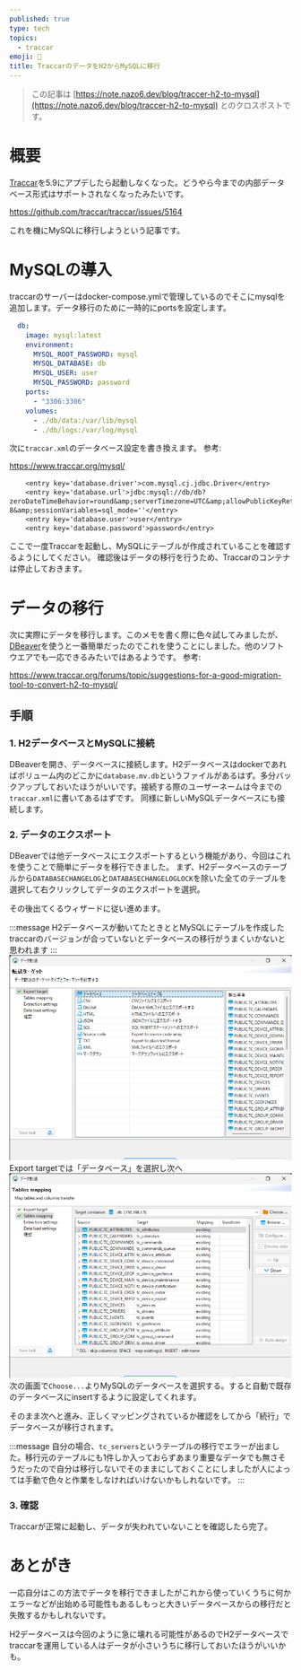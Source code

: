 ```yaml
---
published: true
type: tech
topics:
  - traccar
emoji: 🔄
title: TraccarのデータをH2からMySQLに移行
---
```


> この記事は [https://note.nazo6.dev/blog/traccer-h2-to-mysql](https://note.nazo6.dev/blog/traccer-h2-to-mysql) とのクロスポストです。


# 概要
[Traccar](https://www.traccar.org/)を5.9にアプデしたら起動しなくなった。どうやら今までの内部データベース形式はサポートされなくなったみたいです。

https://github.com/traccar/traccar/issues/5164

これを機にMySQLに移行しようという記事です。

# MySQLの導入
traccarのサーバーはdocker-compose.ymlで管理しているのでそこにmysqlを追加します。データ移行のために一時的にportsを設定します。
```yaml:docker-compose.yml
  db:
    image: mysql:latest
    environment:
      MYSQL_ROOT_PASSWORD: mysql
      MYSQL_DATABASE: db
      MYSQL_USER: user
      MYSQL_PASSWORD: password
    ports:
      - "3306:3306"
    volumes:
      - ./db/data:/var/lib/mysql
      - ./db/logs:/var/log/mysql
```
次に`traccar.xml`のデータベース設定を書き換えます。
参考:

https://www.traccar.org/mysql/

```xml:traccar.xmlの一部
    <entry key='database.driver'>com.mysql.cj.jdbc.Driver</entry>
    <entry key='database.url'>jdbc:mysql://db/db?zeroDateTimeBehavior=round&amp;serverTimezone=UTC&amp;allowPublicKeyRetrieval=true&amp;useSSL=false&amp;allowMultiQueries=true&amp;autoReconnect=true&amp;useUnicode=yes&amp;characterEncoding=UTF-8&amp;sessionVariables=sql_mode=''</entry>
    <entry key='database.user'>user</entry>
    <entry key='database.password'>password</entry>

```

ここで一度Traccarを起動し、MySQLにテーブルが作成されていることを確認するようにしてください。
確認後はデータの移行を行うため、Traccarのコンテナは停止しておきます。
# データの移行
次に実際にデータを移行します。このメモを書く際に色々試してみましたが、[DBeaver](https://dbeaver.io/)を使うと一番簡単だったのでこれを使うことにしました。他のソフトウエアでも一応できるみたいではあるようです。
参考:

https://www.traccar.org/forums/topic/suggestions-for-a-good-migration-tool-to-convert-h2-to-mysql/

## 手順
### 1. H2データベースとMySQLに接続
DBeaverを開き、データベースに接続します。H2データベースはdockerであればボリューム内のどこかに`database.mv.db`というファイルがあるはず。多分バックアップしておいたほうがいいです。接続する際のユーザーネームは今までの`traccar.xml`に書いてあるはずです。
同様に新しいMySQLデータベースにも接続します。

### 2. データのエクスポート
DBeaverでは他データベースにエクスポートするという機能があり、今回はこれを使うことで簡単にデータを移行できました。
まず、H2データベースのテーブルから`DATABASECHANGELOG`と`DATABASECHANGELOGLOCK`を除いた全てのテーブルを選択して右クリックしてデータのエクスポートを選択。

その後出てくるウィザードに従い進めます。

:::message
H2データベースが動いてたときととMySQLにテーブルを作成したtraccarのバージョンが合っていないとデータベースの移行がうまくいかないと思われます
:::
![](/images/blog/2023/09/traccar/t1.png)
Export targetでは「データベース」を選択し次へ
![](/images/blog/2023/09/traccar/t3.png)
次の画面で`Choose...`よりMySQLのデータベースを選択する。すると自動で既存のデータベースにinsertするように設定してくれます。

そのまま次へと進み、正しくマッピングされているか確認をしてから「続行」でデータベースが移行されます。

:::message
自分の場合、`tc_servers`というテーブルの移行でエラーが出ました。移行元のテーブルにも1件しか入っておらずあまり重要なデータでも無さそうだったので自分は移行しないでそのままにしておくことにしましたが人によっては手動で色々と作業をしなければいけないかもしれないです。
:::

### 3. 確認
Traccarが正常に起動し、データが失われていないことを確認したら完了。

# あとがき
一応自分はこの方法でデータを移行できましたがこれから使っていくうちに何かエラーなどが出始める可能性もあるしもっと大きいデータベースからの移行だと失敗するかもしれないです。

H2データベースは今回のように急に壊れる可能性があるのでH2データベースでtraccarを運用している人はデータが小さいうちに移行しておいたほうがいいかも。
